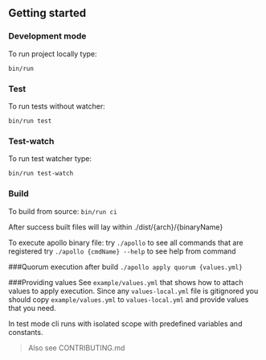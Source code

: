 ## Getting started

### Development mode
To run project locally type:

`bin/run`

### Test
To run tests without watcher:

`bin/run test`

### Test-watch
To run test watcher type:

`bin/run test-watch`

### Build
To build from source:
`bin/run ci`

After success built files will lay within ./dist/{arch}/{binaryName}

To execute apollo binary file:
try `./apollo` to see all commands that are registered
try `./apollo {cmdName} --help` to see help from command

###Quorum execution
after build
`./apollo apply quorum {values.yml}`

###Providing values
See `example/values.yml` that shows how to attach values to apply execution. 
Since any `values-local.yml` file is gitignored
you should copy `example/values.yml` to `values-local.yml` and provide values that you need.

In test mode cli runs with isolated scope with predefined variables and constants.

> Also see CONTRIBUTING.md

